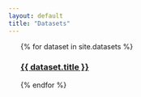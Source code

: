 ```yaml
---
layout: default
title: "Datasets"
---
```



<ul>
  {% for dataset in site.datasets %}
    <h3>
      <a href="{{ dataset.url }}">{{ dataset.title }}</a>
    </h3>
  {% endfor %}
</ul>
